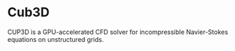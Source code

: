 # Cub3D
CUP3D is a GPU-accelerated CFD solver for incompressible Navier-Stokes equations on unstructured grids.
